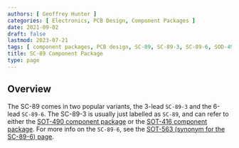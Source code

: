 ```yaml
---
authors: [ Geoffrey Hunter ]
categories: [ Electronics, PCB Design, Component Packages ]
date: 2021-09-02
draft: false
lastmod: 2023-07-21
tags: [ component packages, PCB design, SC-89, SC-89-3, SC-89-6, SOD-490, SOD-523 ]
title: SC-89 Component Package
type: page
---
```


## Overview

The SC-89 comes in two popular variants, the 3-lead `SC-89-3` and the 6-lead `SC-89-6`. The SC-89-3 is usually just labelled as `SC-89`, and can refer to either the [SOT-490 component package](/pcb-design/component-packages/sot-490-component-package/) or the [SOT-416 component package](/pcb-design/component-packages/sot-416-component-package/). For more info on the `SC-89-6`, see the [SOT-563 (synonym for the SC-89-6) page](/pcb-design/component-packages/sot-563-component-package/). 
